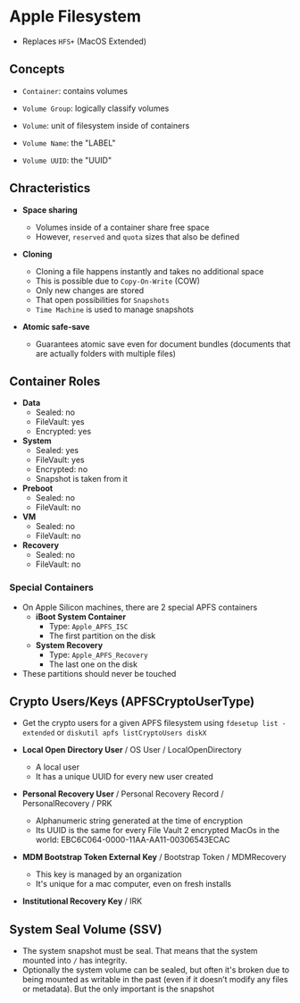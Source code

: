 # Apple Filesystem

- Replaces `HFS+` (MacOS Extended)

## Concepts

- `Container`: contains volumes
- `Volume Group`: logically classify volumes
- `Volume`: unit of filesystem inside of containers

- `Volume Name`: the "LABEL"
- `Volume UUID`: the "UUID"

## Chracteristics

- **Space sharing**

  - Volumes inside of a container share free space
  - However, `reserved` and `quota` sizes that also be defined

- **Cloning**

  - Cloning a file happens instantly and takes no additional space
  - This is possible due to `Copy-On-Write` (COW)
  - Only new changes are stored
  - That open possibilities for `Snapshots`
  - `Time Machine` is used to manage snapshots

- **Atomic safe-save**

  - Guarantees atomic save even for document bundles (documents that are actually folders with multiple files)

## Container Roles

- **Data**
  - Sealed: no
  - FileVault: yes
  - Encrypted: yes
- **System**
  - Sealed: yes
  - FileVault: yes
  - Encrypted: no
  - Snapshot is taken from it
- **Preboot**
  - Sealed: no
  - FileVault: no
- **VM**
  - Sealed: no
  - FileVault: no
- **Recovery**
  - Sealed: no
  - FileVault: no

### Special Containers

- On Apple Silicon machines, there are 2 special APFS containers
  - **iBoot System Container**
    - Type: `Apple_APFS_ISC`
    - The first partition on the disk
  - **System Recovery**
    - Type: `Apple_APFS_Recovery`
    - The last one on the disk
- These partitions should never be touched

## Crypto Users/Keys (APFSCryptoUserType)

- Get the crypto users for a given APFS filesystem using `fdesetup list -extended` or `diskutil apfs listCryptoUsers diskX`

- **Local Open Directory User** / OS User / LocalOpenDirectory
  - A local user
  - It has a unique UUID for every new user created
- **Personal Recovery User** / Personal Recovery Record / PersonalRecovery / PRK
  - Alphanumeric string generated at the time of encryption
  - Its UUID is the same for every File Vault 2 encrypted MacOs in the world: EBC6C064-0000-11AA-AA11-00306543ECAC
- **MDM Bootstrap Token External Key** / Bootstrap Token / MDMRecovery
  - This key is managed by an organization
  - It's unique for a mac computer, even on fresh installs
- **Institutional Recovery Key** / IRK

## System Seal Volume (SSV)

- The system snapshot must be seal. That means that the system mounted into `/` has integrity.
- Optionally the system volume can be sealed, but often it's broken due to being mounted as writable in the past (even if it doesn’t modify any files or metadata). But the only important is the snapshot
